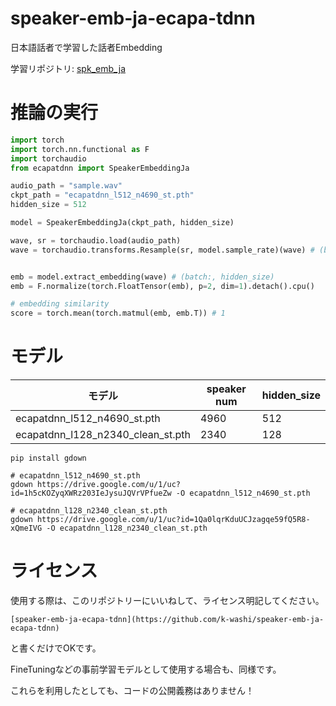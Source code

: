 # speaker-emb-ja-ecapa-tdnn

日本語話者で学習した話者Embedding

学習リポジトリ: [spk_emb_ja](https://github.com/k-washi/spk_emb_ja)

# 推論の実行

```python
import torch
import torch.nn.functional as F
import torchaudio
from ecapatdnn import SpeakerEmbeddingJa

audio_path = "sample.wav"
ckpt_path = "ecapatdnn_l512_n4690_st.pth"
hidden_size = 512

model = SpeakerEmbeddingJa(ckpt_path, hidden_size)

wave, sr = torchaudio.load(audio_path)
wave = torchaudio.transforms.Resample(sr, model.sample_rate)(wave) # (batch:1, wave length)


emb = model.extract_embedding(wave) # (batch:, hidden_size)
emb = F.normalize(torch.FloatTensor(emb), p=2, dim=1).detach().cpu()

# embedding similarity
score = torch.mean(torch.matmul(emb, emb.T)) # 1
```

# モデル

|モデル|speaker num|hidden_size|
|-|-|-|
|ecapatdnn_l512_n4690_st.pth|4960|512|
|ecapatdnn_l128_n2340_clean_st.pth|2340|128|


```
pip install gdown

# ecapatdnn_l512_n4690_st.pth
gdown https://drive.google.com/u/1/uc?id=1h5cKOZyqXWRz203IeJysuJQVrVPfueZw -O ecapatdnn_l512_n4690_st.pth

# ecapatdnn_l128_n2340_clean_st.pth
gdown https://drive.google.com/u/1/uc?id=1Qa0lqrKduUCJzagqe59fQ5R8-xQmeIVG -O ecapatdnn_l128_n2340_clean_st.pth
```

# ライセンス

使用する際は、このリポジトリーにいいねして、ライセンス明記してください。

```
[speaker-emb-ja-ecapa-tdnn](https://github.com/k-washi/speaker-emb-ja-ecapa-tdnn)
```

と書くだけでOKです。

FineTuningなどの事前学習モデルとして使用する場合も、同様です。

これらを利用したとしても、コードの公開義務はありません！